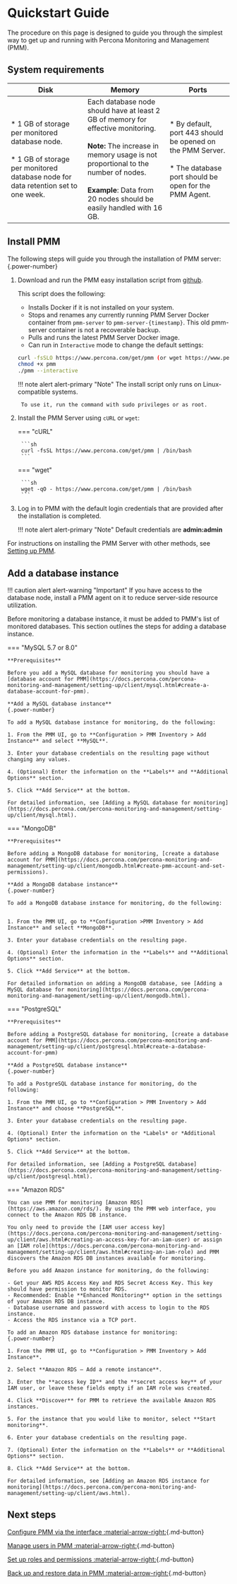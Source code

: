# Quickstart Guide

The procedure on this page is designed to guide you through the simplest way to get up and running with Percona Monitoring and Management (PMM).

## System requirements

| Disk      |Memory  | Ports         |
|-----------|--------|---------------|
| * 1 GB of storage per monitored database node. <br/><br/>  * 1 GB of storage per monitored database node for data retention set to one week.| Each database node should have at least 2 GB of memory for effective monitoring. <br/><br/> **Note:** The increase in memory usage is not proportional to the number of nodes. </br> </br>  **Example**: Data from 20 nodes should be easily handled with 16 GB.| * By default, port 443 should be opened on the PMM Server. <br/><br/>  * The database port should be open for the PMM Agent.|

## Install PMM

The following steps will guide you through the installation of PMM server:
{.power-number}

1. Download and run the PMM easy installation script from [github](https://github.com/percona/pmm/blob/main/get-pmm.sh).

    This script does the following:

    - Installs Docker if it is not installed on your system.
    - Stops and renames any currently running PMM Server Docker container from `pmm-server` to `pmm-server-{timestamp}`. This old pmm-server container is not a recoverable backup.
    - Pulls and runs the latest PMM Server Docker image.
    - Can run in `Interactive` mode to change the default settings:

    ```sh
    curl -fsSLO https://www.percona.com/get/pmm (or wget https://www.percona.com/get/pmm)
    chmod +x pmm
    ./pmm --interactive
    ```
    
    !!! note alert alert-primary "Note"
        The install script only runs on Linux-compatible systems. 
        
        To use it, run the command with sudo privileges or as root.
    
2. Install the PMM Server using `cURL` or `wget`:


    === "cURL"

        ```sh
        curl -fsSL https://www.percona.com/get/pmm | /bin/bash
        ```

    === "wget"

        ```sh
        wget -qO - https://www.percona.com/get/pmm | /bin/bash    
        ```

3. Log in to PMM with the default login credentials that are provided after the installation is completed.

    !!! note alert alert-primary "Note"
        Default credentials are **admin:admin**


For instructions on installing the PMM Server with other methods, see [Setting up PMM](https://docs.percona.com/percona-monitoring-and-management/setting-up/server/index.html).

## Add a database instance

!!! caution alert alert-warning "Important"
    If you have access to the database node, install a PMM agent on it to reduce server-side resource utilization.

Before monitoring a database instance, it must be added to PMM's list of monitored databases. This section outlines the steps for adding a database instance.

=== "MySQL 5.7 or 8.0"

    **Prerequisites**

    Before you add a MySQL database for monitoring you should have a [database account for PMM](https://docs.percona.com/percona-monitoring-and-management/setting-up/client/mysql.html#create-a-database-account-for-pmm).

    **Add a MySQL database instance**
    {.power-number}

    To add a MySQL database instance for monitoring, do the following:

    1. From the PMM UI, go to **Configuration > PMM Inventory > Add Instance** and select **MySQL**.

    3. Enter your database credentials on the resulting page without changing any values.

    4. (Optional) Enter the information on the **Labels** and **Additional Options** section. 

    5. Click **Add Service** at the bottom.

    For detailed information, see [Adding a MySQL database for monitoring](https://docs.percona.com/percona-monitoring-and-management/setting-up/client/mysql.html).

=== "MongoDB"

    **Prerequisites**

    Before adding a MongoDB database for monitoring, [create a database account for PMM](https://docs.percona.com/percona-monitoring-and-management/setting-up/client/mongodb.html#create-pmm-account-and-set-permissions).

    **Add a MongoDB database instance**
    {.power-number}

    To add a MongoDB database instance for monitoring, do the following:


    1. From the PMM UI, go to **Configuration >PMM Inventory > Add Instance** and select **MongoDB**.

    3. Enter your database credentials on the resulting page.

    4. (Optional) Enter the information in the **Labels** and **Additional Options** section. 

    5. Click **Add Service** at the bottom.

    For detailed information on adding a MongoDB database, see [Adding a MySQL database for monitoring](https://docs.percona.com/percona-monitoring-and-management/setting-up/client/mongodb.html).

=== "PostgreSQL"

    **Prerequisites**
     
    Before adding a PostgreSQL database for monitoring, [create a database account for PMM](https://docs.percona.com/percona-monitoring-and-management/setting-up/client/postgresql.html#create-a-database-account-for-pmm)
    
    **Add a PostgreSQL database instance**
    {.power-number}

    To add a PostgreSQL database instance for monitoring, do the following:

    1. From the PMM UI, go to **Configuration > PMM Inventory > Add Instance** and choose **PostgreSQL**.

    3. Enter your database credentials on the resulting page.

    4. (Optional) Enter the information on the *Labels* or *Additional Options* section. 

    5. Click **Add Service** at the bottom.

    For detailed information, see [Adding a PostgreSQL database](https://docs.percona.com/percona-monitoring-and-management/setting-up/client/postgresql.html).

=== "Amazon RDS"

    You can use PMM for monitoring [Amazon RDS](https://aws.amazon.com/rds/). By using the PMM web interface, you connect to the Amazon RDS DB instance. 

    You only need to provide the [IAM user access key](https://docs.percona.com/percona-monitoring-and-management/setting-up/client/aws.html#creating-an-access-key-for-an-iam-user) or assign an [IAM role](https://docs.percona.com/percona-monitoring-and-management/setting-up/client/aws.html#creating-an-iam-role) and PMM discovers the Amazon RDS DB instances available for monitoring.

    Before you add Amazon instance for monitoring, do the following:

    - Get your AWS RDS Access Key and RDS Secret Access Key. This key should have permission to monitor RDS.
    - Recommended: Enable **Enhanced Monitoring** option in the settings of your Amazon RDS DB instance.
    - Database username and password with access to login to the RDS instance.
    - Access the RDS instance via a TCP port.

    To add an Amazon RDS database instance for monitoring:
    {.power-number}

    1. From the PMM UI, go to **Configuration > PMM Inventory > Add Instance**.

    2. Select **Amazon RDS – Add a remote instance**.

    3. Enter the **access key ID** and the **secret access key** of your IAM user, or leave these fields empty if an IAM role was created.

    4. Click **Discover** for PMM to retrieve the available Amazon RDS instances.

    5. For the instance that you would like to monitor, select **Start monitoring**.

    6. Enter your database credentials on the resulting page.

    7. (Optional) Enter the information on the **Labels** or **Additional Options** section. 

    8. Click **Add Service** at the bottom.

    For detailed information, see [Adding an Amazon RDS instance for monitoring](https://docs.percona.com/percona-monitoring-and-management/setting-up/client/aws.html).


## Next steps

[Configure PMM via the interface :material-arrow-right:](how-to/configure.md){.md-button}

[Manage users in PMM :material-arrow-right:](how-to/manage-users.md){.md-button}

[Set up roles and permissions :material-arrow-right:](get-started/roles-and-permissions/index.md){.md-button}

[Back up and restore data in PMM :material-arrow-right:](get-started/backup/index.md){.md-button}


